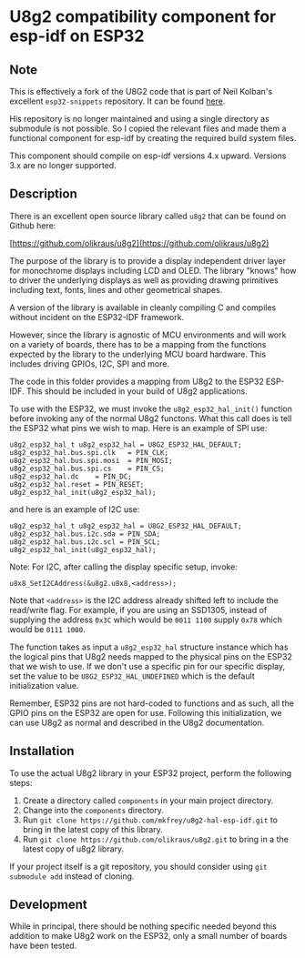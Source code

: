 # U8g2 compatibility component for esp-idf on ESP32
## Note
This is effectively a fork of the U8G2 code that is part of Neil Kolban's excellent `esp32-snippets` repository. It can be found 
[here](https://github.com/nkolban/esp32-snippets/tree/master/hardware/displays/U8G2).

His repository is no longer maintained and using a single directory as submodule is not possible. So I copied the relevant
files and made them a functional component for esp-idf by creating the required build system files.

This component should compile on esp-idf versions 4.x upward. Versions 3.x are no longer supported.

## Description
There is an excellent open source library called `u8g2` that can be found on Github here:

[https://github.com/olikraus/u8g2](https://github.com/olikraus/u8g2)

The purpose of the library is to provide a display independent driver layer for monochrome displays including LCD and OLED.
The library "knows" how to driver the underlying displays as well as providing drawing primitives including text, fonts, lines and
other geometrical shapes.

A version of the library is available in cleanly compiling C and compiles without incident on the ESP32-IDF framework.

However, since the library is agnostic of MCU environments and will work on a variety of boards, there has to be a mapping from
the functions expected by the library to the underlying MCU board hardware. This includes driving GPIOs, I2C, SPI and more.

The code in this folder provides a mapping from U8g2 to the ESP32 ESP-IDF. This should be included in your build of U8g2 applications.

To use with the ESP32, we must invoke the `u8g2_esp32_hal_init()` function before invoking any of the normal U8g2 functons.  What
this call does is tell the ESP32 what pins we wish to map.  Here is an example of SPI use:

```
u8g2_esp32_hal_t u8g2_esp32_hal = U8G2_ESP32_HAL_DEFAULT;
u8g2_esp32_hal.bus.spi.clk   = PIN_CLK;
u8g2_esp32_hal.bus.spi.mosi  = PIN_MOSI;
u8g2_esp32_hal.bus.spi.cs    = PIN_CS;
u8g2_esp32_hal.dc    = PIN_DC;
u8g2_esp32_hal.reset = PIN_RESET;
u8g2_esp32_hal_init(u8g2_esp32_hal);
```

and here is an example of I2C use:

```
u8g2_esp32_hal_t u8g2_esp32_hal = U8G2_ESP32_HAL_DEFAULT;
u8g2_esp32_hal.bus.i2c.sda = PIN_SDA;
u8g2_esp32_hal.bus.i2c.scl = PIN_SCL;
u8g2_esp32_hal_init(u8g2_esp32_hal);
```

Note: For I2C, after calling the display specific setup, invoke:

```
u8x8_SetI2CAddress(&u8g2.u8x8,<address>);
``` 

Note that `<address>` is the I2C address already shifted left to include the read/write flag.  For example, if you are using an SSD1305, instead of supplying the address `0x3C` which would be `0011 1100` supply `0x78` which would be `0111 1000`.

The function takes as input a `u8g2_esp32_hal` structure instance which has the logical pins that U8g2 needs mapped to the
physical pins on the ESP32 that we wish to use.  If we don't use a specific pin for our specific display, set the value to
be `U8G2_ESP32_HAL_UNDEFINED` which is the default initialization value.

Remember, ESP32 pins are not hard-coded to functions and as such, all the GPIO pins on the ESP32 are open for use.  Following
this initialization, we can use U8g2 as normal and described in the U8g2 documentation.

## Installation
To use the actual U8g2 library in your ESP32 project, perform the following steps:

1. Create a directory called `components` in your main project directory.
2. Change into the `components` directory.
3. Run `git clone https://github.com/mkfrey/u8g2-hal-esp-idf.git` to bring in the latest copy of this library.
4. Run `git clone https://github.com/olikraus/u8g2.git` to bring in a the latest copy of u8g2 library.

If your project itself is a git repository, you should consider using `git submodule add` instead of cloning.

## Development
While in principal, there should be nothing specific needed beyond this addition to make U8g2 work on the ESP32, only a small
number of boards have been tested.

